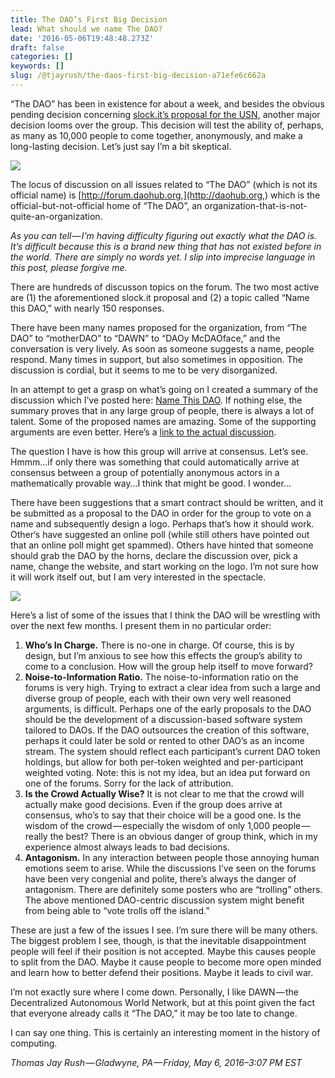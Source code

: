 ```yaml
---
title: The DAO’s First Big Decision
lead: What should we name The DAO?
date: '2016-05-06T19:48:48.273Z'
draft: false
categories: []
keywords: []
slug: /@tjayrush/the-daos-first-big-decision-a71efe6c662a
---
```


“The DAO” has been in existence for about a week, and besides the obvious pending decision concerning [slock.it’s proposal for the USN](http://download.slock.it/public/DAO/Proposal1.pdf), another major decision looms over the group. This decision will test the ability of, perhaps, as many as 10,000 people to come together, anonymously, and make a long-lasting decision. Let’s just say I’m a bit skeptical.

![](/blog/medium-posts/img/001-The-DAOs-First-Big-Decision-001.png)

The locus of discussion on all issues related to “The DAO” (which is not its official name) is [http://forum.daohub.org,](http://daohub.org,) which is the official-but-not-official home of “The DAO”, an organization-that-is-not-quite-an-organization.

_As you can tell — I’m having difficulty figuring out exactly what the DAO is. It’s difficult because this is a brand new thing that has not existed before in the world. There are simply no words yet. I slip into imprecise language in this post, please forgive me._

There are hundreds of discusson topics on the forum. The two most active are (1) the aforementioned slock.it proposal and (2) a topic called “Name this DAO,” with nearly 150 responses.

There have been many names proposed for the organization, from “The DAO” to “motherDAO” to “DAWN” to “DAOy McDAOface,” and the conversation is very lively. As soon as someone suggests a name, people respond. Many times in support, but also sometimes in opposition. The discussion is cordial, but it seems to me to be very disorganized.

In an attempt to get a grasp on what’s going on I created a summary of the discussion which I’ve posted here: [Name This DAO](http://ethrilleum.com/docs/Name_This_DAO_Summary.pdf). If nothing else, the summary proves that in any large group of people, there is always a lot of talent. Some of the proposed names are amazing. Some of the supporting arguments are even better. Here’s a [link to the actual discussion](https://forum.daohub.org/t/name-this-dao/58/1).

The question I have is how this group will arrive at consensus. Let’s see. Hmmm…if only there was something that could automatically arrive at consensus between a group of potentially anonymous actors in a mathematically provable way…I think that might be good. I wonder…

There have been suggestions that a smart contract should be written, and it be submitted as a proposal to the DAO in order for the group to vote on a name and subsequently design a logo. Perhaps that’s how it should work. Other‘s have suggested an online poll (while still others have pointed out that an online poll might get spammed). Others have hinted that someone should grab the DAO by the horns, declare the discussion over, pick a name, change the website, and start working on the logo. I’m not sure how it will work itself out, but I am very interested in the spectacle.

![](/blog/medium-posts/img/001-The-DAOs-First-Big-Decision-002.png)

Here’s a list of some of the issues that I think the DAO will be wrestling with over the next few months. I present them in no particular order:

1.  **Who’s In Charge.** There is no-one in charge. Of course, this is by design, but I’m anxious to see how this effects the group’s ability to come to a conclusion. How will the group help itself to move forward?
2.  **Noise-to-Information Ratio.** The noise-to-information ratio on the forums is very high. Trying to extract a clear idea from such a large and diverse group of people, each with their own very well reasoned arguments, is difficult. Perhaps one of the early proposals to the DAO should be the development of a discussion-based software system tailored to DAOs. If the DAO outsources the creation of this software, perhaps it could later be sold or rented to other DAO’s as an income stream. The system should reflect each participant’s current DAO token holdings, but allow for both per-token weighted and per-participant weighted voting. Note: this is not my idea, but an idea put forward on one of the forums. Sorry for the lack of attribution.
3.  **Is the Crowd Actually Wise?** It is not clear to me that the crowd will actually make good decisions. Even if the group does arrive at consensus, who’s to say that their choice will be a good one. Is the wisdom of the crowd — especially the wisdom of only 1,000 people — really the best? There is an obvious danger of group think, which in my experience almost always leads to bad decisions.
4.  **Antagonism.** In any interaction between people those annoying human emotions seem to arise. While the discussions I’ve seen on the forums have been very congenial and polite, there’s always the danger of antagonism. There are definitely some posters who are “trolling” others. The above mentioned DAO-centric discussion system might benefit from being able to “vote trolls off the island.”

These are just a few of the issues I see. I’m sure there will be many others. The biggest problem I see, though, is that the inevitable disappointment people will feel if their position is not accepted. Maybe this causes people to split from the DAO. Maybe it cause people to become more open minded and learn how to better defend their positions. Maybe it leads to civil war.

I’m not exactly sure where I come down. Personally, I like DAWN — the Decentralized Autonomous World Network, but at this point given the fact that everyone already calls it “The DAO,” it may be too late to change.

I can say one thing. This is certainly an interesting moment in the history of computing.

_Thomas Jay Rush — Gladwyne, PA — Friday, May 6, 2016–3:07 PM EST_
